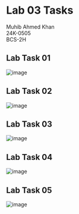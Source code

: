 # Lab 03 Tasks
Muhib Ahmed Khan  
24K-0505  
BCS-2H  

## Lab Task 01  
![image](https://github.com/user-attachments/assets/7b10431d-697c-47d6-8937-5232ef691c67)

## Lab Task 02
![image](https://github.com/user-attachments/assets/ed1eb6e7-5e4a-49eb-ae11-63c75264c1cd)

## Lab Task 03
![image](https://github.com/user-attachments/assets/f66309e6-97ef-4d0b-82e7-29f975924416)

## Lab Task 04
![image](https://github.com/user-attachments/assets/942fce64-7de4-42eb-8748-841da7d3bc91)

## Lab Task 05
![image](https://github.com/user-attachments/assets/082fc384-2603-48e8-99df-e63730e93af6)

